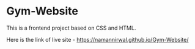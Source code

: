 # Gym-Website
This is a frontend project based on CSS and HTML.

Here is the link of live site -  https://namannirwal.github.io/Gym-Website/
